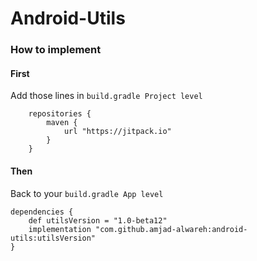 # Android-Utils

### How to implement

#### First
Add those lines in ```build.gradle Project level```
```
    repositories {
	    maven {
	        url "https://jitpack.io"
	    }
	}
```

#### Then
Back to your ```build.gradle App level```
```
dependencies {
    def utilsVersion = "1.0-beta12"
    implementation "com.github.amjad-alwareh:android-utils:utilsVersion"
}
```